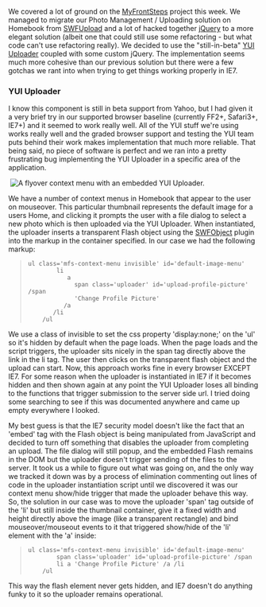 We covered a lot of ground on the [MyFrontSteps](https://www.myfrontsteps.com)
project this week. We managed to migrate our Photo Management / Uploading
solution on Homebook from [SWFUpload](https://swfupload.org/) and a lot of hacked
together [jQuery](https://www.jquery.com) to a more elegant solution (albeit one
that could still use some refactoring - but what code can't use refactoring
really). We decided to use the "still-in-beta" [YUI
Uploader](https://developer.yahoo.com/yui/uploader/) coupled with some custom
jQuery. The implementation seems much more cohesive than our previous solution
but there were a few gotchas we rant into when trying to get things working
properly in IE7.

### YUI Uploader

I know this component is still in beta support from Yahoo, but I had given it a
very brief try in our supported browser baseline (currently FF2+, Safari3+,
IE7+) and it seemed to work really well. All of the YUI stuff we're using works
really well and the graded browser support and testing the YUI team puts behind
their work makes implementation that much more reliable. That being said, no
piece of software is perfect and we ran into a pretty frustrating bug
implementing the YUI Uploader in a specific area of the application.

 ![A flyover context menu with an embedded YUI
Uploader.](https://davemo.wordpress.com/files/2009/03/picture-24.png "Flyover Context Menu")

We have a number of context menus in Homebook that appear to the user on
mouseover. This particular thumbnail represents the default image for a users
Home, and clicking it prompts the user with a file dialog to select a new photo
which is then uploaded via the YUI Uploader. When instantiated, the uploader
inserts a transparent Flash object using the
[SWFObject](https://blog.deconcept.com/swfobject/) plugin into the markup in the
container specified. In our case we had the following markup:

>     ul class='mfs-context-menu invisible' id='default-image-menu'
>             li
>                a
>                  span class='uploader' id='upload-profile-picture' /span
>                  'Change Profile Picture'
>               /a
>            /li
>         /ul

We use a class of invisible to set the css property 'display:none;' on the 'ul'
so it's hidden by default when the page loads. When the page loads and the
script triggers, the uploader sits nicely in the span tag directly above the
link in the li tag. The user then clicks on the transparent flash object and the
upload can start. Now, this approach works fine in every browser EXCEPT IE7. For
some reason when the uploader is instantiated in IE7 if it becomes hidden and
then shown again at any point the YUI Uploader loses all binding to the
functions that trigger submission to the server side url. I tried doing some
searching to see if this was documented anywhere and came up empty everywhere I
looked.

My best guess is that the IE7 security model doesn't like the fact that an
'embed' tag with the Flash object is being manipulated from JavaScript and
decided to turn off something that disables the uploader from completing an
upload. The file dialog will still popup, and the embedded Flash remains in the
DOM but the uploader doesn't trigger sending of the files to the server. It took
us a while to figure out what was going on, and the only way we tracked it down
was by a process of elimination commenting out lines of code in the uploader
instantiation script until we discovered it was our context menu show/hide
trigger that made the uploader behave this way. So, the solution in our case was
to move the uploader 'span' tag outside of the 'li' but still inside the
thumbnail container, give it a fixed width and height directly above the image
(like a transparent rectangle) and bind mouseover/mouseout events to it that
triggered show/hide of the 'li' element with the 'a' inside:

>     ul class='mfs-context-menu invisible' id='default-image-menu'
>             span class='uploader' id='upload-profile-picture' /span
>             li a 'Change Profile Picture' /a /li
>         /ul

This way the flash element never gets hidden, and IE7 doesn't do anything funky
to it so the uploader remains operational.

